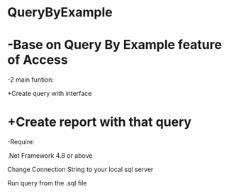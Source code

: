 # QueryByExample
-Base on Query By Example feature of Access
==============================
-2 main funtion:

+Create query with interface

+Create report with that query
============================
-Require:

.Net Framework 4.8 or above

Change Connection String to your local sql server

Run query from the .sql file
